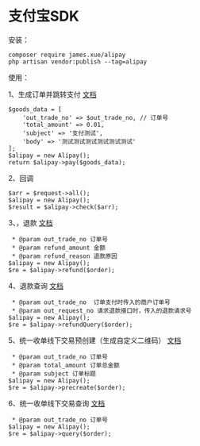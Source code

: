 支付宝SDK
======

安装：

    composer require james.xue/alipay
    php artisan vendor:publish --tag=alipay

使用：

1、生成订单并跳转支付
[文档](https://docs.open.alipay.com/api_1/alipay.trade.page.pay)

    $goods_data = [
        'out_trade_no' => $out_trade_no, // 订单号
        'total_amount' => 0.01,
        'subject' => '支付测试',
        'body' => '测试测试测试测试测试测试'
    ];
    $alipay = new Alipay();
    return $alipay->pay($goods_data);

2、回调

    $arr = $request->all();
    $alipay = new Alipay();
    $result = $alipay->check($arr);

3、，退款
[文档](https://docs.open.alipay.com/api_1/alipay.trade.refund)
     
     * @param out_trade_no 订单号
     * @param refund_amount 金额
     * @param refund_reason 退款原因
    $alipay = new Alipay();
    $re = $alipay->refund($order);
    
4、退款查询
[文档](https://docs.open.alipay.com/api_1/alipay.trade.fastpay.refund.query)
     
     * @param out_trade_no  订单支付时传入的商户订单号
     * @param out_request_no 请求退款接口时，传入的退款请求号
    $alipay = new Alipay();
    $re = $alipay->refundQuery($order);
    
5、统一收单线下交易预创建（生成自定义二维码）
[文档](https://docs.open.alipay.com/api_1/alipay.trade.precreate)
     
     * @param out_trade_no 订单号
     * @param total_amount 订单总金额
     * @param subject 订单标题
    $alipay = new Alipay();
    $re = $alipay->precreate($order);
    
6、统一收单线下交易查询
[文档](https://docs.open.alipay.com/api_1/alipay.trade.query)

     * @param out_trade_no 订单号
    $alipay = new Alipay();
    $re = $alipay->query($order);
